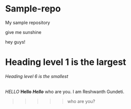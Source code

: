 # Sample-repo
My sample repository

give me sunshine

hey guys!
# Heading level 1 is the largest
###### Heading level 6 is the smallest
*HELLO*
**Hello**
***Hello***
who are you. I am Reshwanth Gundeti.
>>>>> who are you?

